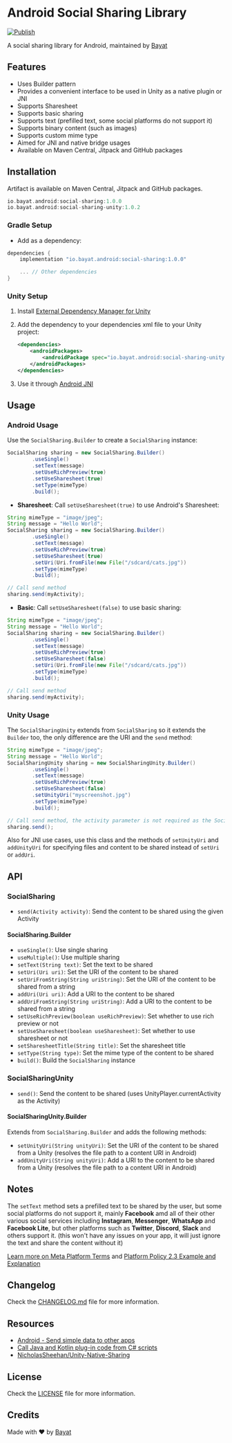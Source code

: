 # Android Social Sharing Library

[![Publish](https://github.com/BayatGames/android-social-sharing/actions/workflows/publish.yml/badge.svg)](https://github.com/BayatGames/android-social-sharing/actions/workflows/publish.yml)

A social sharing library for Android, maintained by [Bayat][bayat]

## Features

- Uses Builder pattern
- Provides a convenient interface to be used in Unity as a native plugin or JNI
- Supports Sharesheet
- Supports basic sharing
- Supports text (prefilled text, some social platforms do not support it)
- Supports binary content (such as images)
- Supports custom mime type
- Aimed for JNI and native bridge usages
- Available on Maven Central, Jitpack and GitHub packages

## Installation

Artifact is available on Maven Central, Jitpack and GitHub packages.

```groovy
io.bayat.android:social-sharing:1.0.0
io.bayat.android:social-sharing-unity:1.0.2
```

### Gradle Setup

- Add as a dependency:

```groovy
dependencies {
    implementation "io.bayat.android:social-sharing:1.0.0"

    ... // Other dependencies
}
```

### Unity Setup

1. Install [External Dependency Manager for Unity](https://github.com/googlesamples/unity-jar-resolver)
2. Add the dependency to your dependencies xml file to your Unity project:

    ```xml
    <dependencies>
        <androidPackages>
            <androidPackage spec="io.bayat.android:social-sharing-unity:1.0.2" />
        </androidPackages>
    </dependencies>
    ```

3. Use it through [Android JNI](https://docs.unity3d.com/Manual/android-plugins-java-code-from-c-sharp.html)

## Usage

### Android Usage

Use the `SocialSharing.Builder` to create a `SocialSharing` instance:

```java
SocialSharing sharing = new SocialSharing.Builder()
        .useSingle()
        .setText(message)
        .setUseRichPreview(true)
        .setUseSharesheet(true)
        .setType(mimeType)
        .build();
```

- **Sharesheet**: Call `setUseSharesheet(true)` to use Android's Sharesheet:

```java
String mimeType = "image/jpeg";
String message = "Hello World";
SocialSharing sharing = new SocialSharing.Builder()
        .useSingle()
        .setText(message)
        .setUseRichPreview(true)
        .setUseSharesheet(true)
        .setUri(Uri.fromFile(new File("/sdcard/cats.jpg"))
        .setType(mimeType)
        .build();

// Call send method
sharing.send(myActivity);
```

- **Basic**: Call `setUseSharesheet(false)` to use basic sharing:

```java
String mimeType = "image/jpeg";
String message = "Hello World";
SocialSharing sharing = new SocialSharing.Builder()
        .useSingle()
        .setText(message)
        .setUseRichPreview(true)
        .setUseSharesheet(false)
        .setUri(Uri.fromFile(new File("/sdcard/cats.jpg"))
        .setType(mimeType)
        .build();

// Call send method
sharing.send(myActivity);
```

### Unity Usage

The `SocialSharingUnity` extends from `SocialSharing` so it extends the `Builder` too, the only difference are the URI and the `send` method:

```java
String mimeType = "image/jpeg";
String message = "Hello World";
SocialSharingUnity sharing = new SocialSharingUnity.Builder()
        .useSingle()
        .setText(message)
        .setUseRichPreview(true)
        .setUseSharesheet(false)
        .setUnityUri("myscreenshot.jpg")
        .setType(mimeType)
        .build();

// Call send method, the activity parameter is not required as the SocialSharingUnity will use the current activity of UnityPlayer
sharing.send();
```

Also for JNI use cases, use this class and the methods of `setUnityUri` and `addUnityUri` for specifying files and content to be shared instead of `setUri` or `addUri`.

## API

### SocialSharing

- `send(Activity activity)`: Send the content to be shared using the given Activity

#### SocialSharing.Builder

- `useSingle()`: Use single sharing
- `useMultiple()`: Use multiple sharing
- `setText(String text)`: Set the text to be shared
- `setUri(Uri uri)`: Set the URI of the content to be shared
- `setUriFromString(String uriString)`: Set the URI of the content to be shared from a string
- `addUri(Uri uri)`: Add a URI to the content to be shared
- `addUriFromString(String uriString)`: Add a URI to the content to be shared from a string
- `setUseRichPreview(boolean useRichPreview)`: Set whether to use rich preview or not
- `setUseSharesheet(boolean useSharesheet)`: Set whether to use sharesheet or not
- `setSharesheetTitle(String title)`: Set the sharesheet title
- `setType(String type)`: Set the mime type of the content to be shared
- `build()`: Build the `SocialSharing` instance

### SocialSharingUnity

- `send()`: Send the content to be shared (uses UnityPlayer.currentActivity as the Activity)

#### SocialSharingUnity.Builder

Extends from `SocialSharing.Builder` and adds the following methods:

- `setUnityUri(String unityUri)`: Set the URI of the content to be shared from a Unity (resolves the file path to a content URI in Android)
- `addUnityUri(String unityUri)`: Add a URI to the content to be shared from a Unity (resolves the file path to a content URI in Android)

## Notes

The `setText` method sets a prefilled text to be shared by the user, but some social platforms do not support it, mainly **Facebook** amd all of their other various social services including **Instagram**, **Messenger**, **WhatsApp** and **Facebook Lite**, but other platforms such as **Twitter**, **Discord**, **Slack** and others support it. (this won't have any issues on your app, it will just ignore the text and share the content without it)

[Learn more on Meta Platform Terms](https://developers.facebook.com/terms/) and [Platform Policy 2.3 Example and Explanation](https://developers.facebook.com/docs/apps/review/prefill)

## Changelog

Check the [CHANGELOG.md][changelog] file for more information.

## Resources

- [Android - Send simple data to other apps](https://developer.android.com/training/sharing/send)
- [Call Java and Kotlin plug-in code from C# scripts](https://docs.unity3d.com/Manual/android-plugins-java-code-from-c-sharp.html)
- [NicholasSheehan/Unity-Native-Sharing](https://github.com/NicholasSheehan/Unity-Native-Sharing)

## License

Check the [LICENSE][license] file for more information.

## Credits

Made with ❤️ by [Bayat](bayat)

[changelog]: ../blob/main/CHANGELOG.md
[license]: ../blob/main/LICENSE
[bayat]: https://bayat.io
[bayatgames]: https://github.com/BayatGames
